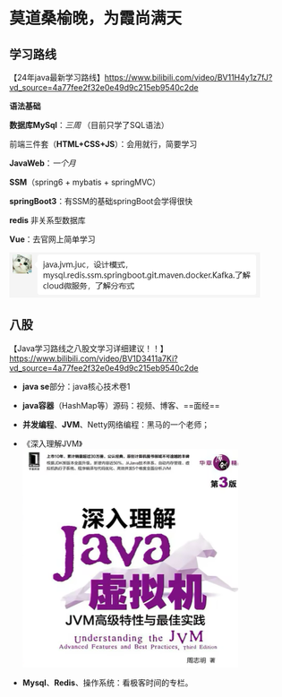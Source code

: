 # 莫道桑榆晚，为霞尚满天

## 学习路线

【24年java最新学习路线】https://www.bilibili.com/video/BV11H4y1z7fJ?vd_source=4a77fee2f32e0e49d9c215eb9540c2de

**语法基础**

**数据库MySql**：*三周*    （目前只学了SQL语法）

前端三件套（**HTML+CSS+JS**）：会用就行，简要学习

**JavaWeb**：*一个月*

**SSM**（spring6 + mybatis + springMVC）

**springBoot3**：有SSM的基础springBoot会学得很快

**redis** 非关系型数据库

**Vue**：去官网上简单学习

 ![image-20241125170008931](.assets/image-20241125170008931.png)





## 八股

【Java学习路线之八股文学习详细建议！！】https://www.bilibili.com/video/BV1D3411a7Ki?vd_source=4a77fee2f32e0e49d9c215eb9540c2de

* **java se**部分：java核心技术卷1

* **java容器**（HashMap等）源码：视频、博客、==面经==
* **并发编程**、**JVM**、Netty网络编程：黑马的一个老师；
* 《深入理解JVM》![image-20241222171926809](.assets/image-20241222171926809.png)

* **Mysql**、**Redis**、操作系统：看极客时间的专栏。

